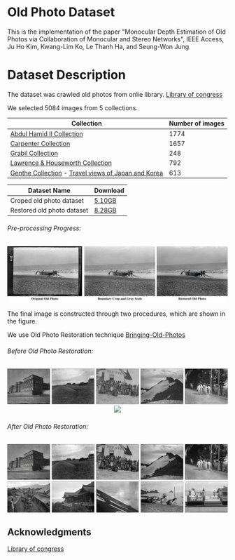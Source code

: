 # Old Photo Dataset

This is the implementation of the paper "Monocular Depth Estimation of Old Photos via Collaboration of Monocular and Stereo Networks", IEEE Access, Ju Ho Kim, Kwang-Lim Ko, Le Thanh Ha, and Seung-Won Jung


# Dataset Description

The dataset was crawled old photos from onlie library.
[Library of congress](https://www.loc.gov/pictures/)

We selected 5084 images from 5 collections.

Collection | Number of images
---- | ----
[Abdul Hamid II Collection](https://www.loc.gov/pictures/collection/ahii/) | 1774
[Carpenter Collection](https://www.loc.gov/pictures/collection/ffcarp/) | 1657
[Grabil Collection](https://www.loc.gov/pictures/collection/grabill/) | 248
[Lawrence & Houseworth Collection](https://www.loc.gov/pictures/collection/lawhou/) | 792
[Genthe Collection](https://www.loc.gov/pictures/collection/agc/) - [Travel views of Japan and Korea](https://www.loc.gov/pictures/search/?q=Travel+views+of+Japan+and+Korea&sp=1&st=gallery) | 613

Dataset Name | Download
---- | ----
Croped old photo dataset | [5.10GB](https://koreaoffice-my.sharepoint.com/:u:/g/personal/rmawngh_korea_ac_kr/EZwgJ6aEYw9NlAYcmBpLgC0BgOfrI45kM-mxXoSlFp-S7Q?e=EAqJWa)
Restored old photo dataset | [8.28GB](https://koreaoffice-my.sharepoint.com/:u:/g/personal/rmawngh_korea_ac_kr/EcmJnrEMKqRPhWxqpFQtFncBZdqo6SDxVQvPl9WdIUyRFg?e=PI8FvM)



###### Pre-processing Progress:
<p align="center">
<img src="https://github.com/rmawngh/Old-Photo-3D/blob/main/Old_photo_dataset/image/Old photo dataset example.jpg">
</p>
The final image is constructed through two procedures, which are shown in the figure.

We use Old Photo Restoration technique [Bringing-Old-Photos](https://github.com/microsoft/Bringing-Old-Photos-Back-to-Life)

###### Before Old Photo Restoration:
<p align="center">
<img src="https://github.com/rmawngh/Old-Photo-3D/blob/main/Old_photo_dataset/image/old_photo_example.jpg">
<img src="https://github.com/rmawngh/Old-Photo-3D/blob/main/image/Old_photo_dataset/old_photo_example_2.jpg">
</p>

###### After Old Photo Restoration:
<p align="center">
<img src="https://github.com/rmawngh/Old-Photo-3D/blob/main/Old_photo_dataset/image/restorated_old_photo_example.jpg">
<img src="https://github.com/rmawngh/Old-Photo-3D/blob/main/Old_photo_dataset/image/restorated_old_photo_example_2.jpg">
</p>


## Acknowledgments
[Library of congress](https://www.loc.gov/pictures/)
